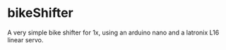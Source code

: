 # bikeShifter
A very simple bike shifter for 1x, using an arduino nano and a latronix L16 linear servo. 
